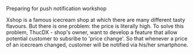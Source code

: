 Preparing for push notification workshop

Xshop is a famous icecream shop at which there are many different tasty flavours. But there is one problem: the price is literally high. To solve this problem, ThucDX - shop's owner, want to develop a feature that allow potential customer to subsribe to 'price change'. So that whenever a price of an icecream changed, customer will be notified via his/her smartphone. 